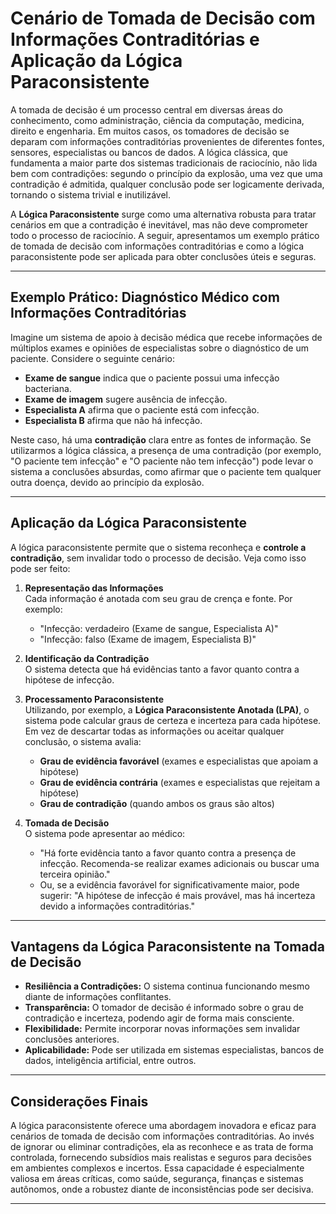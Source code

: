 
# Cenário de Tomada de Decisão com Informações Contraditórias e Aplicação da Lógica Paraconsistente

A tomada de decisão é um processo central em diversas áreas do conhecimento, como administração, ciência da computação, medicina, direito e engenharia. Em muitos casos, os tomadores de decisão se deparam com informações contraditórias provenientes de diferentes fontes, sensores, especialistas ou bancos de dados. A lógica clássica, que fundamenta a maior parte dos sistemas tradicionais de raciocínio, não lida bem com contradições: segundo o princípio da explosão, uma vez que uma contradição é admitida, qualquer conclusão pode ser logicamente derivada, tornando o sistema trivial e inutilizável.

A **Lógica Paraconsistente** surge como uma alternativa robusta para tratar cenários em que a contradição é inevitável, mas não deve comprometer todo o processo de raciocínio. A seguir, apresentamos um exemplo prático de tomada de decisão com informações contraditórias e como a lógica paraconsistente pode ser aplicada para obter conclusões úteis e seguras.

---

## Exemplo Prático: Diagnóstico Médico com Informações Contraditórias

Imagine um sistema de apoio à decisão médica que recebe informações de múltiplos exames e opiniões de especialistas sobre o diagnóstico de um paciente. Considere o seguinte cenário:

- **Exame de sangue** indica que o paciente possui uma infecção bacteriana.
- **Exame de imagem** sugere ausência de infecção.
- **Especialista A** afirma que o paciente está com infecção.
- **Especialista B** afirma que não há infecção.

Neste caso, há uma **contradição** clara entre as fontes de informação. Se utilizarmos a lógica clássica, a presença de uma contradição (por exemplo, "O paciente tem infecção" e "O paciente não tem infecção") pode levar o sistema a conclusões absurdas, como afirmar que o paciente tem qualquer outra doença, devido ao princípio da explosão.

---

## Aplicação da Lógica Paraconsistente

A lógica paraconsistente permite que o sistema reconheça e **controle a contradição**, sem invalidar todo o processo de decisão. Veja como isso pode ser feito:

1. **Representação das Informações**  
   Cada informação é anotada com seu grau de crença e fonte. Por exemplo:
   - "Infecção: verdadeiro (Exame de sangue, Especialista A)"
   - "Infecção: falso (Exame de imagem, Especialista B)"

2. **Identificação da Contradição**  
   O sistema detecta que há evidências tanto a favor quanto contra a hipótese de infecção.

3. **Processamento Paraconsistente**  
   Utilizando, por exemplo, a **Lógica Paraconsistente Anotada (LPA)**, o sistema pode calcular graus de certeza e incerteza para cada hipótese. Em vez de descartar todas as informações ou aceitar qualquer conclusão, o sistema avalia:
   - **Grau de evidência favorável** (exames e especialistas que apoiam a hipótese)
   - **Grau de evidência contrária** (exames e especialistas que rejeitam a hipótese)
   - **Grau de contradição** (quando ambos os graus são altos)

4. **Tomada de Decisão**  
   O sistema pode apresentar ao médico:
   - "Há forte evidência tanto a favor quanto contra a presença de infecção. Recomenda-se realizar exames adicionais ou buscar uma terceira opinião."
   - Ou, se a evidência favorável for significativamente maior, pode sugerir: "A hipótese de infecção é mais provável, mas há incerteza devido a informações contraditórias."

---

## Vantagens da Lógica Paraconsistente na Tomada de Decisão

- **Resiliência a Contradições:** O sistema continua funcionando mesmo diante de informações conflitantes.
- **Transparência:** O tomador de decisão é informado sobre o grau de contradição e incerteza, podendo agir de forma mais consciente.
- **Flexibilidade:** Permite incorporar novas informações sem invalidar conclusões anteriores.
- **Aplicabilidade:** Pode ser utilizada em sistemas especialistas, bancos de dados, inteligência artificial, entre outros.

---

## Considerações Finais

A lógica paraconsistente oferece uma abordagem inovadora e eficaz para cenários de tomada de decisão com informações contraditórias. Ao invés de ignorar ou eliminar contradições, ela as reconhece e as trata de forma controlada, fornecendo subsídios mais realistas e seguros para decisões em ambientes complexos e incertos. Essa capacidade é especialmente valiosa em áreas críticas, como saúde, segurança, finanças e sistemas autônomos, onde a robustez diante de inconsistências pode ser decisiva.

---
```